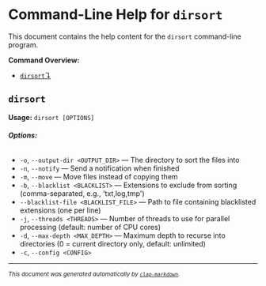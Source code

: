 # Command-Line Help for `dirsort`

This document contains the help content for the `dirsort` command-line program.

**Command Overview:**

* [`dirsort`↴](#dirsort)

## `dirsort`

**Usage:** `dirsort [OPTIONS]`

###### **Options:**

* `-o`, `--output-dir <OUTPUT_DIR>` — The directory to sort the files into
* `-n`, `--notify` — Send a notification when finished
* `-m`, `--move` — Move files instead of copying them
* `-b`, `--blacklist <BLACKLIST>` — Extensions to exclude from sorting (comma-separated, e.g., 'txt,log,tmp')
* `--blacklist-file <BLACKLIST_FILE>` — Path to file containing blacklisted extensions (one per line)
* `-j`, `--threads <THREADS>` — Number of threads to use for parallel processing (default: number of CPU cores)
* `-d`, `--max-depth <MAX_DEPTH>` — Maximum depth to recurse into directories (0 = current directory only, default: unlimited)
* `-c`, `--config <CONFIG>`

<hr/>

<small><i>
    This document was generated automatically by
    <a href="https://crates.io/crates/clap-markdown"><code>clap-markdown</code></a>.
</i></small>
